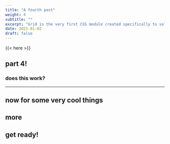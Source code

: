 ```yaml
---
title: "A fourth post"
weight: 4
subtitle: ""
excerpt: "Grid is the very first CSS module created specifically to solve the layout problems we’ve all been hacking our way around for as long as we’ve been making websites."
date: 2021-01-02
draft: false
---
```


{{< here >}}


## part 4!

### does this work?

---

## now for some very cool things

## more

## get ready!
